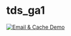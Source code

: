 # tds_ga1

[![Email & Cache Demo](https://github.com/23f2004618/tds_ga1/actions/workflows/main.yml/badge.svg)](https://github.com/23f2004618/tds_ga1/actions/workflows/main.yml)
